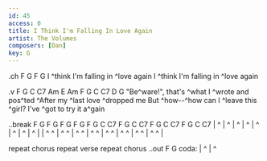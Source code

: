 ```yaml
---
id: 45
access: 0
title: I Think I'm Falling In Love Again
artist: The Volumes
composers: [Dan]
key: G
---
```


  .ch F G F G 
  I ^think I'm falling in ^love again
  I ^think I'm falling in ^love again

.v F G C C7 Am E Am  F G C C7 D G
"Be^ware!", that's ^what I ^wrote and pos^ted
^After my ^last love ^dropped me
But ^how--^how can I ^leave this ^girl?
I've ^got to try it a^gain

..break F G F G  F G F G  F G C C7  F G C C7  F G C C7  F G C C7
| ^ | ^ | ^ | ^ | ^ | ^ | ^ | ^ |
| ^ ^ | ^ ^ | ^ ^ | ^ ^ | ^ ^ | ^ ^ | ^ ^ | ^ ^ |

repeat chorus
repeat verse
repeat chorus
..out F G
coda: | ^ | ^